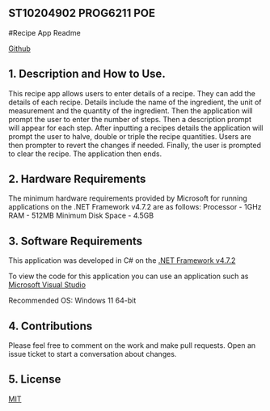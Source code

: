 ## ST10204902 PROG6211 POE

#Recipe App Readme

[Github](https://github.com/VCCT-PROG6221-2023-Grp3/ST10204902-PROG6211-POE)

## 1. Description and How to Use.

This recipe app allows users to enter details of a recipe. They can add the details of each recipe. Details include the name of the ingredient, the unit of measurement and the quantity of the ingredient. Then the application will prompt the user to enter the number of steps. Then a description prompt will appear for each step. After inputting a recipes details the application will prompt the user to halve, double or triple the recipe quantities. Users are then prompter to revert the changes if needed. Finally, the user is prompted to clear the recipe. The application then ends.

## 2. Hardware Requirements
The minimum hardware requirements provided by Microsoft for running applications on the .NET Framework v4.7.2 are as follows:
Processor - 1GHz
RAM - 512MB
Minimum Disk Space - 4.5GB

## 3. Software Requirements
This application was developed in C# on the [.NET Framework v4.7.2](https://support.microsoft.com/en-us/topic/microsoft-net-framework-4-7-2-offline-installer-for-windows-05a72734-2127-a15d-50cf-daf56d5faec2)

To view the code for this application you can use an application such as [Microsoft Visual Studio](https://visualstudio.microsoft.com/vs/community/)

Recommended OS: Windows 11 64-bit

## 4. Contributions
Please feel free to comment on the work and make pull requests. Open an issue ticket to start a conversation about changes.

## 5. License

[MIT](https://choosealicense.com/licenses/mit/)